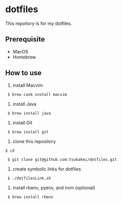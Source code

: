 # dotfiles
This repoitory is for my dotfiles.

## Prerequisite

- MacOS
- Homebrew

## How to use
1. install Macvim

 ``` $ brew cask install macvim```

1. install Java

 ``` $ brew install java```

1. install Git

 ``` $ brew install git```

1. clone this repository

 ``` $ cd ```

 ``` $ git clone git@github.com:tsukakei/dotfiles.git```

1. create symbolic links for dotfiles

 ``` $ ./dotfilesLink.sh```

1. install rbenv, pyenv, and nvm (optional)

 ``` $ brew install rbenv```
